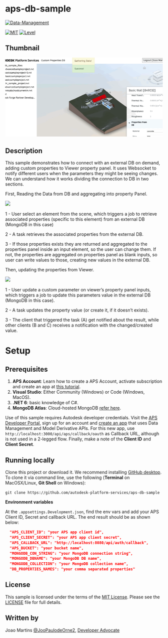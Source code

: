 ﻿# aps-db-sample

[![Data-Management](https://img.shields.io/badge/Data%20Management-v1-green.svg)](http://developer.autodesk.com/)

[![MIT](https://img.shields.io/badge/License-MIT-blue.svg)](http://opensource.org/licenses/MIT)
[![Level](https://img.shields.io/badge/Level-Intermediate-blue.svg)](http://developer.autodesk.com/)

## Thumbnail

![Thumbnail](thumbnail.png)

## Description

This sample demonstrates how to connect with an external DB on demand, adding custom properties to Viewer property panel.
It uses Websocket to notify different users when the parameters they might be seeing changes.
We can understand how it works dividing the connection to DB in two sections.

First, Reading the Data from DB and aggregating into property Panel.

![](README/READFROMDB.png)

1 - User select an element from the scene, which triggers a job to retrieve associated properties (specific to this element) from an external DB (MongoDB in this case)

2 - A task retrieves the associated properties from the external DB.

3 - If those properties exists they are returned and aggregated to the properties panel inside an input element, so the user can change them. If not, the properties are aggregated on properties panel as blank inputs, so user can write values to those, creating new values in the external DB.

Then, updating the properties from Viewer.

![](README/UPDATEDBDATA.png)

1 - User update a custom parameter on viewer’s property panel inputs, which triggers a job to update this parameters value in the external DB (MongoDB in this case).

2 - A task updates the property value (or create it, if it doesn’t exists).

3 - The client that triggered the task (A) get notified about the result, while other clients (B and C) receives a notification with the changed/created value.

# Setup

## Prerequisites

1. **APS Account**: Learn how to create a APS Account, activate subscription and create an app at [this tutorial](http://learnforge.autodesk.io/#/account/).
2. **Visual Studio**: Either Community (Windows) or Code (Windows, MacOS).
3. **.NET 6**: basic knowledge of C#.
4. **MongoDB Atlas**: Cloud-hosted MongoDB [refer here](https://www.mongodb.com/cloud/atlas/).

Use of this sample requires Autodesk developer credentials.
Visit the [APS Developer Portal](https://developer.autodesk.com), sign up for an account
and [create an app](https://developer.autodesk.com/myapps/create) that uses Data Management and Model Derivative APIs.
For this new app, use `http://localhost:3000/api/aps/callback/oauth` as Callback URL, although is not used in a 2-legged flow.
Finally, make a note of the **Client ID** and **Client Secret**.

## Running locally

Clone this project or download it.
We recommend installing [GitHub desktop](https://desktop.github.com/).
To clone it via command line, use the following (**Terminal** on MacOSX/Linux, **Git Shell** on Windows):

    git clone https://github.com/autodesk-platform-services/aps-db-sample

**Environment variables**

At the `.appsettings.Development.json`, find the env vars and add your APS Client ID, Secret and callback URL. The end result should be as shown below:

```json
  "APS_CLIENT_ID": "your APS app client id",
  "APS_CLIENT_SECRET": "your APS app client secret",
  "APS_CALLBACK_URL": "http://localhost:8080/api/auth/callback",
  "APS_BUCKET": "your bucket name",
  "MONGODB_CON_STRING": "your MongoDB connection string",
  "MONGODB_DBNAME": "your MongoDB DB name",
  "MONGODB_COLLECTION": "your MongoDB collection name",
  "DB_PROPERTIES_NAMES": "your comma separated properties"
```

## License

This sample is licensed under the terms of the [MIT License](http://opensource.org/licenses/MIT). Please see the [LICENSE](LICENSE) file for full details.

## Written by

Joao Martins [@JooPaulodeOrne2](https://twitter.com/JooPaulodeOrne2), [Developer Advocate](http://aps.autodesk.com)
